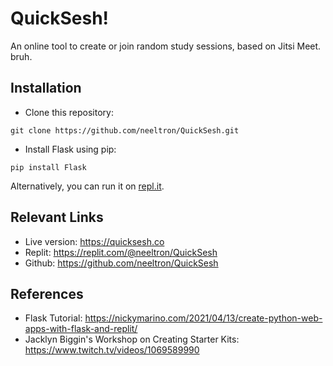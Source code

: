 # QuickSesh!

An online tool to create or join random study sessions, based on Jitsi Meet. bruh.

## Installation
+ Clone this repository:
```
git clone https://github.com/neeltron/QuickSesh.git
```
+ Install Flask using pip:
```
pip install Flask
```

Alternatively, you can run it on <a href = "https://replit.com/@neeltron/QuickSesh">repl.it</a>.

## Relevant Links
+ Live version: https://quicksesh.co
+ Replit: https://replit.com/@neeltron/QuickSesh
+ Github: https://github.com/neeltron/QuickSesh

## References

+ Flask Tutorial: https://nickymarino.com/2021/04/13/create-python-web-apps-with-flask-and-replit/
+ Jacklyn Biggin's Workshop on Creating Starter Kits: https://www.twitch.tv/videos/1069589990
